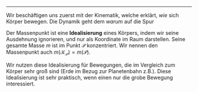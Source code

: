 ***

Wir beschäftigen uns zuerst mit der Kinematik, welche erklärt, *wie* sich Körper bewegen. Die Dynamik geht dem *warum* auf die Spur

Der Massenpunkt ist eine **Idealisierung** eines Körpers, indem wir seine Ausdehnung ignorieren, und nur als Koordinate im Raum darstellen. Seine gesamte Masse $m$ ist im Punkt $\mathcal{P}$ konzentriert. Wir nennen den Massenpunkt auch $m(\mathcal{K}_{\mathcal{P}})=m(\mathcal{P})$. 

Wir nutzen diese Idealisierung für Bewegungen, die im Vergleich zum Körper sehr groß sind (Erde im Bezug zur Planetenbahn z.B.). Diese Idealisierung ist sehr praktisch, wenn einen nur die grobe Bewegung interessiert.
